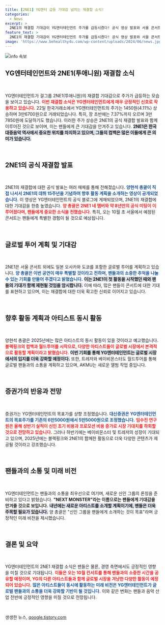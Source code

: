 ```yaml
---
title: [2NE1] YG엔터 급등 기대감 넘치는 재결합 소식!
categories:
  - News
excerpt: >
  2NE1의 재결합 기대감이 YG엔터테인먼트 주가를 급등시켰다! 공식 영상 발표와 서울 콘서트 예정으로 팬들의 마음을 사로잡는 가운데, 블랙핑크, 트레저 등 다른 아티스트들의 활동에도 관심이 집중되고 있다.
feature_text: >
  2NE1의 재결합 기대감이 YG엔터테인먼트 주가를 급등시켰다! 공식 영상 발표와 서울 콘서트 예정으로 팬들의 마음을 사로잡는 가운데, 블랙핑크, 트레저 등 다른 아티스트들의 활동에도 관심이 집중되고 있다.
image: 'https://www.behealthy4u.com/wp-content/uploads/2024/06/news.jpg'
---
```


<p><img src="https://www.behealthy4u.com/wp-content/uploads/2024/06/news.jpg" alt="info 속보" /></p>

<h2 data-ke-size="size26">YG엔터테인먼트와 2NE1(투애니원) 재결합 소식</h2>

<p data-ke-size="size16">&nbsp;</p>

<p>YG엔터테인먼트가 걸그룹 2NE1(투애니원)의 재결합 기대감으로 주가가 급등하는 모습을 보이고 있습니다. <b><span style="color: #ee2323;">이번 재결합 소식은 YG엔터테인먼트에게 매우 긍정적인 신호로 작용하고 있습니다.</span></b> 22일 한국거래소에서 YG엔터테인먼트의 주가는 1450원(4.11%) 상승하며 3만6700원으로 거래되었습니다. 특히, 장 초반에는 7.37%까지 오르며 3만7850원에 도달하기도 했습니다. 이러한 주가 상승은 2NE1의 공식 재결합 발표와 함께 이루어진 것으로 보이며, 이는 팬들에게 큰 기대감을 안겨주고 있습니다. <b><span style="background-color: #21538527;">2NE1은 한국 대중음악 역사에서 중요한 위치를 차지하고 있으며, 그들의 컴백은 많은 이들에게 큰 의미가 있습니다.</span></b></p>

<p data-ke-size="size16">&nbsp;</p>

<h2 data-ke-size="size26">2NE1의 공식 재결합 발표</h2>

<p data-ke-size="size16">&nbsp;</p>

<p>2NE1의 재결합에 대한 공식 발표는 여러 매체를 통해 전해졌습니다. <b><span style="color: #1a5490;">양현석 총괄이 직접 나서서 2NE1의 데뷔 15주년을 기념하여 향후 활동 계획을 소개하는 영상이 공개되었습니다.</span></b> 이 영상은 YG엔터테인먼트의 공식 블로그에 게재되었으며, 2NE1의 재결합에 대한 기대감을 한층 높였습니다. <b><span style="color: #ee2323;">양 총괄은 2NE1 네 멤버와 약 8년만의 공식 미팅이 이루어졌다며, 팬들에게 중요한 소식을 전했습니다.</span></b> 특히, 오는 10월 초 서울에서 예정된 콘서트는 팬들에게 특별한 경험이 될 것으로 예상됩니다.</p>

<p data-ke-size="size16">&nbsp;</p>

<h2 data-ke-size="size26">글로벌 투어 계획 및 기대감</h2>

<p data-ke-size="size16">&nbsp;</p>

<p>2NE1은 서울 콘서트 외에도 일본 오사카와 도쿄를 포함한 글로벌 투어를 계획하고 있습니다. <b><span style="color: #1a5490;">양 총괄은 이번 공연이 매우 특별할 것이라고 전하며, 팬들과의 소중한 추억을 나눌 수 있는 기회를 만들어 주겠다고 밝혔습니다.</span></b> <b><span style="background-color: #21538527;">이는 2NE1이 첫 활동을 시작했던 때와 팬들의 기대가 함께 재현될 것임을 암시합니다.</span></b> 이에 따라, 많은 팬들이 콘서트에 대한 기대를 표현하고 있으며, 이는 재결합에 대한 더욱 확고한 신뢰로 이어지고 있습니다.</p>

<p data-ke-size="size16">&nbsp;</p>

<h2 data-ke-size="size26">향후 활동 계획과 아티스트 동시 활동</h2>

<p data-ke-size="size16">&nbsp;</p>

<p>양현석 총괄은 2025년에는 많은 아티스트의 동시 활동이 있을 것이라고 예고했습니다. <b><span style="color: #ee2323;">블랙핑크의 컴백과 월드투어를 시작으로, 다양한 아티스트들이 글로벌 시장에서 본격적으로 활동할 계획이라고 밝혔습니다.</span></b> <b><span style="background-color: #21538527;">이번 기회를 통해 YG엔터테인먼트는 글로벌 시장에서의 입지를 더욱 강화할 예정이다.</span></b> 또한, 트레저와 베이비몬스터도 월드투어를 통해 글로벌 팬들과의 소통을 계획하고 있으며, AKMU는 새로운 앨범 작업 중입니다.</p>

<p data-ke-size="size16">&nbsp;</p>

<h2 data-ke-size="size26">증권가의 반응과 전망</h2>

<p data-ke-size="size16">&nbsp;</p>

<p>증권가는 YG엔터테인먼트의 목표가를 상향 조정했습니다. <b><span style="color: #1a5490;">대신증권은 YG엔터테인먼트의 목표주가를 기존의 6만5000원에서 5만5000원으로 조정했습니다.</span></b> <b><span style="color: #ee2323;">임수진 연구원은 올해 상반기 실적이 신인 초기 비용과 프로모션 비용 증가로 시장 기대치를 하회할 것으로 전망하고 있습니다.</span></b> 그러나 하반기에는 베이비몬스터 및 트레저의 성장이 기대되고 있으며, 2025년에는 블랙핑크와 2NE1의 함께한 활동으로 더욱 다양한 콘텐츠가 제공될 것이라고 강조했습니다.</p>

<p data-ke-size="size16">&nbsp;</p>

<h2 data-ke-size="size26">팬들과의 소통 및 미래 비전</h2>

<p data-ke-size="size16">&nbsp;</p>

<p>YG엔터테인먼트는 팬들과의 소통을 최우선으로 여기며, 새로운 신인 그룹의 론칭을 준비하고 있다고 밝혔습니다. <b><span style="class: color: #1a5490;">"NEXT MONSTER"라는 이름으로는 팬들에게 기대감을 안겨줄 것으로 보입니다.</span></b> <b><span style="background-color: #21538527;">내년에는 새로운 아티스트를 소개할 계획이기에, 팬들은 더욱 주목할 필요가 있습니다.</span></b> 양 총괄은 "신인 그룹을 팬들에게 소개하는 것이 목표"라며 긍정적인 미래 비전을 제시했습니다.</p>

<p data-ke-size="size16">&nbsp;</p>

<h2 data-ke-size="size26">결론 및 요약</h2>

<p data-ke-size="size16">&nbsp;</p>

<p>YG엔터테인먼트의 2NE1 재결합 소식은 팬들은 물론, 경영 측면에서도 긍정적인 영향을 미칠 것으로 기대됩니다. <b><span style="color: #ee2323;">이들은 오는 10월 컨서트를 통해 팬들과의 소중한 시간을 공유할 예정이며, YG의 다른 아티스트들과 함께 글로벌 시장을 겨냥한 다양한 활동이 예정되어 있습니다.</span></b> <b><span style="color: #1a5490;">많은 아티스트들이 동시에 활동하는 미래 비전은 YG엔터테인먼트가 글로벌 팬들과의 소통을 더욱 강화할 기반이 될 것입니다.</span></b> 이와 같은 변화는 팬들과 음악 산업 전반에 긍정적인 영향을 미칠 것으로 전망됩니다.</p>

<p data-ke-size="size16">&nbsp;</p>
생생한 뉴스, <a href="https://qoogle.tistory.com" rel="dofollow">qoogle.tistory.com</a>


